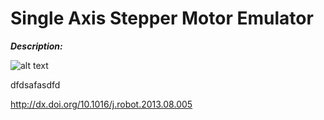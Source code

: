 # Single Axis Stepper Motor Emulator
**_Description:_** 


![alt text](https://github.com/mattmoses/SingleAxisEmulator/blob/master/blockDiagram.png)




dfdsafasdfd



http://dx.doi.org/10.1016/j.robot.2013.08.005